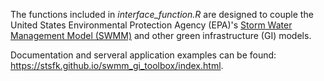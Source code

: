 The functions included in *interface_function.R* are designed to couple the United States Environmental Protection Agency (EPA)'s [Storm Water Management Model (SWMM)](https://www.epa.gov/water-research/storm-water-management-model-swmm) and other green infrastructure (GI) models.

Documentation and serveral application examples can be found: https://stsfk.github.io/swmm_gi_toolbox/index.html.

